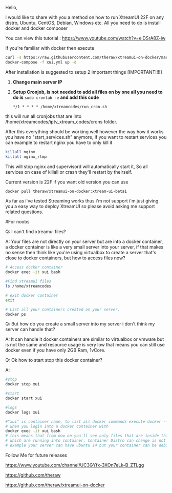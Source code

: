 Hello,

I would like to share with you a method on how to run XtreamUI 22F on any distro, Ubuntu, CentOS, Debian, Windows etc.
All you need to do is install docker and docker composer

You can view this tutorial : https://www.youtube.com/watch?v=eiDSrA8Z-iw

If you're familiar with docker then execute 
```bash
curl -s https://raw.githubusercontent.com/theraw/xtreamui-on-docker/master/docker-compose.yml > xui.yml
docker-compose -f xui.yml up -d
```
After installation is suggested to setup 2 important things [IMPORTANT!!!!]

1. **Change main server IP**
2. **Setup Cronjob, is not needed to add all files on by one all you need to do is**
   `sudo crontab -e`
   **and add this code**
   
   `*/1 * * * * /home/xtreamcodes/run_cron.sh`

this will run all cronjobs that are into /home/xtreamcodes/iptv_xtream_codes/crons folder.



After this everything should be working well however the way how it works you have no "start_services.sh" anymore, 
if you want to restart services you can example to restart nginx you have to only kill it
```bash
killall nginx
killall nginx_rtmp
```
This will stop nginx and supervisord will automatically start it, So all services on case of killall or crash they'll restart by theirself.



Current version is 22F if you want old version you can use 
```bash
docker pull theraw/xtreamui-on-docker:xtream-ui-beta1
```

As far as i've tested Streaming works thus i'm not support 
i'm just giving you a easy way to deploy XtreamUI so please avoid asking me support related questions.



#For noobs

Q: I can't find xtreamui files?

A: Your files are not directly on your server but are into a docker container, a docker container is like a very small server into your server, if that makes no sense then think like you're using virtualbox to create a server that's close to docker containers, 
but how to access files now?
```bash
# Access docker container 
docker exec -it xui bash

#Find xtreamui files
ls /home/xtreamcodes

# exit docker container
exit

# List all your containers created on your server.
docker ps
```

Q: But how do you create a small server into my server i don't think my server can handle that?

A: It can handle it docker containers are similar to virtualbox or vmware but is not the same and resource usage is very low that means you can still use docker even if you have only 2GB Ram, 1vCore.

Q: Ok how to start stop this docker container?

A:
```bash
#stop
docker stop xui

#start
docker start xui

#logs
docker logs xui

#"xui" is container name, to list all docker commands execute docker --help
# when you login into a docker container with
docker exec -it xui bash
# this means that from now on you'll see only files that are inside this container and all proccess list is only proccess list
# which are running into container, Container Distro can change is not the same as your server
# example your server can have ubuntu 14 but your container can be debian 10.
```

Follow Me for future releases

https://www.youtube.com/channel/UC3GYfx-3XOn7eLk-B_ZTLgg

https://github.com/theraw

https://github.com/theraw/xtreamui-on-docker




